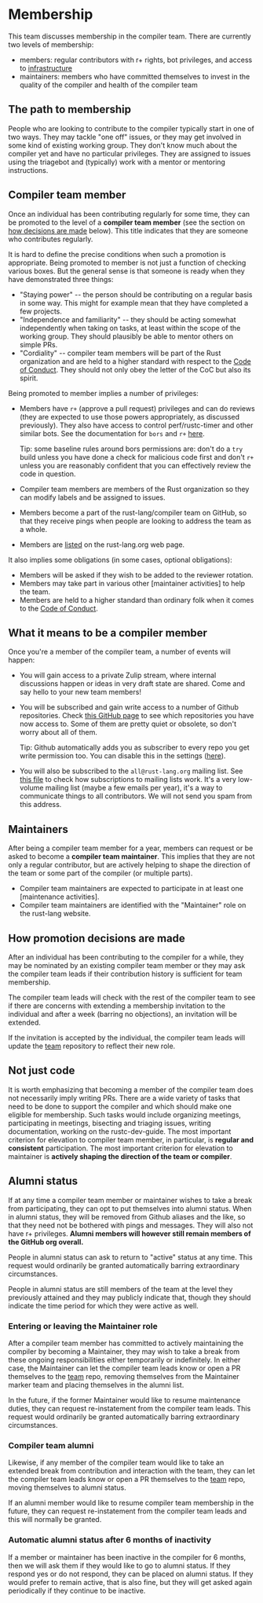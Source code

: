 # Membership

This team discusses membership in the compiler team. There are currently two levels of membership:

* members: regular contributors with r+ rights, bot privileges, and access to [infrastructure]
* maintainers: members who have committed themselves to invest in the quality of the compiler and health of the compiler team

[infrastructure]: ../infra/index.html

## The path to membership

People who are looking to contribute to the compiler typically start
in one of two ways. They may tackle "one off" issues, or they may get
involved in some kind of existing working group. They don't know much
about the compiler yet and have no particular privileges. They are
assigned to issues using the triagebot and (typically) work with a
mentor or mentoring instructions.

## Compiler team member
  
Once an individual has been contributing regularly for
some time, they can be promoted to the level of a **compiler team
member** (see the section on [how decisions are made][hdam]
below). This title indicates that they are someone who contributes
regularly.

It is hard to define the precise conditions when such a promotion is
appropriate. Being promoted to member is not just a function of
checking various boxes. But the general sense is that someone is ready
when they have demonstrated three things:

- "Staying power" -- the person should be contributing on a regular
  basis in some way. This might for example mean that they have
  completed a few projects.
- "Independence and familiarity" -- they should be acting somewhat
  independently when taking on tasks, at least within the scope of the
  working group. They should plausibly be able to mentor others on simple
  PRs.
- "Cordiality" -- compiler team members will be part of the Rust organization and
  are held to a higher standard with respect to the [Code of
  Conduct][CoC]. They should not only obey the letter of the CoC but
  also its spirit.
  
[CoC]: https://www.rust-lang.org/policies/code-of-conduct

Being promoted to member implies a number of privileges:

- Members have `r+` (approve a pull request) privileges and can do reviews
  (they are expected to use those powers appropriately, as discussed
  previously). They also have access to control perf/rustc-timer and other
  similar bots. See the documentation for `bors` and `r+`
  [here](https://rustc-dev-guide.rust-lang.org/compiler-team.html#team-membership).

  Tip: some baseline rules around bors permissions are: don't do a `try` build
  unless you have done a check for malicious code first and don't `r+` unless
  you are reasonably confident that you can effectively review the code in
  question.
- Compiler team members are members of the Rust organization so they can modify
  labels and be assigned to issues.
- Members become a part of the rust-lang/compiler team on GitHub,
  so that they receive pings when people are looking to address the
  team as a whole.
- Members are [listed] on the rust-lang.org web page.
  
It also implies some obligations (in some cases, optional obligations):

- Members will be asked if they wish to be added to the reviewer rotation.
- Members may take part in various other [maintainer activities] to help the team. 
- Members are held to a higher standard than ordinary folk when
  it comes to the [Code of Conduct][CoC].

[listed]: https://www.rust-lang.org/governance/teams/compiler

## What it means to be a compiler member

Once you're a member of the compiler team, a number of events will
happen:
- You will gain access to a private Zulip stream, where internal discussions
happen or ideas in very draft state are shared. Come and say hello to your new
team members!
- You will be subscribed and gain write access to a number of Github
  repositories. Check [this GitHub
  page](https://github.com/orgs/rust-lang/teams/compiler/repositories)
  to see which repositories you have now access to. Some of them are pretty
  quiet or obsolete, so don't worry about all of them.

  Tip: Github automatically adds you as subscriber to every repo you get write
  permission too. You can disable this in the settings
  ([here](https://github.com/settings/notifications)).

- You will also be subscribed to the `all@rust-lang.org` mailing list. See
[this file](https://github.com/rust-lang/team/blob/HEAD/teams/all.toml) to
check how subscriptions to mailing lists work. It's a very low-volume mailing
list (maybe a few emails per year), it's a way to communicate things to all
contributors. We will not send you spam from this address.

## Maintainers

After being a compiler team member for a year, members can request or be asked to become a
**compiler team maintainer**. This implies that they are not only a
regular contributor, but are actively helping to shape the direction
of the team or some part of the compiler (or multiple parts).

- Compiler team maintainers are expected to participate in at least one [maintenance activities].
- Compiler team maintainers are identified with the "Maintainer" role on the rust-lang website.

## How promotion decisions are made
[hdam]: #how-promotion-decisions-are-made

After an individual has been contributing to the compiler for a while,
they may be nominated by an existing compiler team member or they may
ask the compiler team leads if their contribution history is sufficient
for team membership.

The compiler team leads will check with the rest of the compiler team
to see if there are concerns with extending a membership invitation to the
individual and after a week (barring no objections), an invitation will be extended.

If the invitation is accepted by the individual, the compiler team leads
will update the [team] repository to reflect their new role.

[team]: https://github.com/rust-lang/team

## Not just code

It is worth emphasizing that becoming a member of the
compiler team does not necessarily imply writing PRs. There are a wide
variety of tasks that need to be done to support the compiler and
which should make one eligible for membership. Such tasks would
include organizing meetings, participating in meetings, bisecting and
triaging issues, writing documentation, working on the rustc-dev-guide.
The most important criterion for elevation to compiler team member,
in particular, is **regular and consistent** participation. The most
important criterion for elevation to maintainer is **actively shaping the
direction of the team or compiler**.

## Alumni status

If at any time a compiler team member or maintainer wishes to take a break
from participating, they can opt to put themselves into alumni status.
When in alumni status, they will be removed from Github aliases and
the like, so that they need not be bothered with pings and messages.
They will also not have r+ privileges. **Alumni members will however
still remain members of the GitHub org overall.**

People in alumni status can ask to return to "active" status at any
time. This request would ordinarily be granted automatically barring
extraordinary circumstances.

People in alumni status are still members of the team at the level
they previously attained and they may publicly indicate that, though
they should indicate the time period for which they were active as
well.

### Entering or leaving the Maintainer role

After a compiler team member has committed to actively maintaining the
compiler by becoming a Maintainer, they may wish to take a break from
these ongoing responsibilities either temporarily or indefinitely.
In either case, the Maintainer can let the compiler team leads know or
open a PR themselves to the [team] repo, removing themselves from the 
Maintainer marker team and placing themselves in the alumni list.

In the future, if the former Maintainer would like to resume maintenance
duties, they can request re-instatement from the compiler team leads.
This request would ordinarily be granted automatically barring
extraordinary circumstances.

### Compiler team alumni

Likewise, if any member of the compiler team would like to take an
extended break from contribution and interaction with the team,
they can let the compiler team leads know or open a PR themselves
to the [team] repo, moving themselves to alumni status.

If an alumni member would like to resume compiler team membership
in the future, they can request re-instatement from the compiler team
leads and this will normally be granted.

### Automatic alumni status after 6 months of inactivity

If a member or maintainer has been inactive in the compiler for 6
months, then we will ask them if they would like to go to alumni
status. If they respond yes or do not respond, they can be placed on
alumni status.  If they would prefer to remain active, that is also
fine, but they will get asked again periodically if they continue to
be inactive.
